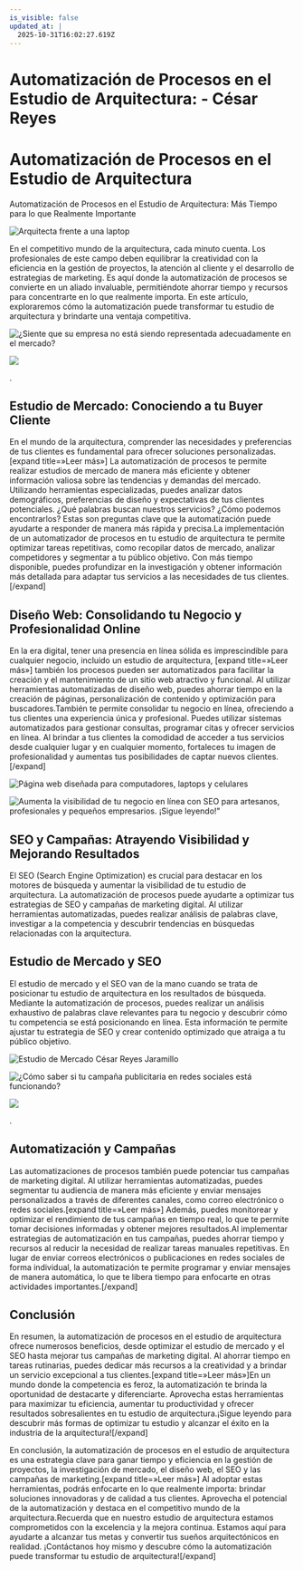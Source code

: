 ```yaml
---
is_visible: false
updated_at: |
  2025-10-31T16:02:27.619Z
---
```


# Automatización de Procesos en el Estudio de Arquitectura: - César Reyes
# Automatización de Procesos en el Estudio de Arquitectura
Automatización de Procesos en el Estudio de Arquitectura: Más Tiempo para lo que Realmente Importante
![Arquitecta frente a una laptop](https://cesarreyesjaramillo.com/wp-content/uploads/2023/05/2-1.jpg)
En el competitivo mundo de la arquitectura, cada minuto cuenta. Los profesionales de este campo deben equilibrar la creatividad con la eficiencia en la gestión de proyectos, la atención al cliente y el desarrollo de estrategias de marketing. Es aquí donde la automatización de procesos se convierte en un aliado invaluable, permitiéndote ahorrar tiempo y recursos para concentrarte en lo que realmente importa. En este artículo, exploraremos cómo la automatización puede transformar tu estudio de arquitectura y brindarte una ventaja competitiva.
![¿Siente que su empresa no está siendo representada adecuadamente en el mercado?](https://cesarreyesjaramillo.com/wp-content/uploads/2023/01/¿Frustracion-por-la-falta-de-clientes-992-×-1074-px-7-946x1024.png)
![](https://cesarreyesjaramillo.com/wp-content/uploads/2023/01/frame-about-nikicivi-3.png)
.
## Estudio de Mercado: Conociendo a tu Buyer Cliente
En el mundo de la arquitectura, comprender las necesidades y preferencias de tus clientes es fundamental para ofrecer soluciones personalizadas.[expand title=»Leer más»] La automatización de procesos te permite realizar estudios de mercado de manera más eficiente y obtener información valiosa sobre las tendencias y demandas del mercado. Utilizando herramientas especializadas, puedes analizar datos demográficos, preferencias de diseño y expectativas de tus clientes potenciales. ¿Qué palabras buscan nuestros servicios? ¿Cómo podemos encontrarlos? Estas son preguntas clave que la automatización puede ayudarte a responder de manera más rápida y precisa.La implementación de un automatizador de procesos en tu estudio de arquitectura te permite optimizar tareas repetitivas, como recopilar datos de mercado, analizar competidores y segmentar a tu público objetivo. Con más tiempo disponible, puedes profundizar en la investigación y obtener información más detallada para adaptar tus servicios a las necesidades de tus clientes.[/expand]
## Diseño Web: Consolidando tu Negocio y Profesionalidad Online
En la era digital, tener una presencia en línea sólida es imprescindible para cualquier negocio, incluido un estudio de arquitectura, [expand title=»Leer más»] también los procesos pueden ser automatizados para facilitar la creación y el mantenimiento de un sitio web atractivo y funcional. Al utilizar herramientas automatizadas de diseño web, puedes ahorrar tiempo en la creación de páginas, personalización de contenido y optimización para buscadores.También te permite consolidar tu negocio en línea, ofreciendo a tus clientes una experiencia única y profesional. Puedes utilizar sistemas automatizados para gestionar consultas, programar citas y ofrecer servicios en línea. Al brindar a tus clientes la comodidad de acceder a tus servicios desde cualquier lugar y en cualquier momento, fortaleces tu imagen de profesionalidad y aumentas tus posibilidades de captar nuevos clientes.[/expand]
![Página web diseñada para computadores, laptops y celulares](https://cesarreyesjaramillo.com/wp-content/uploads/2023/01/paginas-web-–-automatizo-tu-negocio2022-2-1024x1024.png)
![Aumenta la visibilidad de tu negocio en línea con SEO para artesanos, profesionales y pequeños empresarios. ¡Sigue leyendo!"](https://cesarreyesjaramillo.com/wp-content/uploads/2023/04/SEO-1.png)
## SEO y Campañas: Atrayendo Visibilidad y Mejorando Resultados
El SEO (Search Engine Optimization) es crucial para destacar en los motores de búsqueda y aumentar la visibilidad de tu estudio de arquitectura. La automatización de procesos puede ayudarte a optimizar tus estrategias de SEO y campañas de marketing digital. Al utilizar herramientas automatizadas, puedes realizar análisis de palabras clave, investigar a la competencia y descubrir tendencias en búsquedas relacionadas con la arquitectura.
## Estudio de Mercado y SEO
El estudio de mercado y el SEO van de la mano cuando se trata de posicionar tu estudio de arquitectura en los resultados de búsqueda. Mediante la automatización de procesos, puedes realizar un análisis exhaustivo de palabras clave relevantes para tu negocio y descubrir cómo tu competencia se está posicionando en línea. Esta información te permite ajustar tu estrategia de SEO y crear contenido optimizado que atraiga a tu público objetivo.
![Estudio de Mercado César Reyes Jaramillo](https://cesarreyesjaramillo.com/wp-content/uploads/2023/01/Estudio-de-Mercado-1024x1024.png)
![¿Cómo saber si tu campaña publicitaria en redes sociales está funcionando?](https://cesarreyesjaramillo.com/wp-content/uploads/2023/01/Catalogos-Digitales-Economicos-4-1024x1024.jpg)
![](https://cesarreyesjaramillo.com/wp-content/uploads/2023/01/frame-about-nikicivi-3.png)
.
## Automatización y Campañas
Las automatizaciones de procesos también puede potenciar tus campañas de marketing digital. Al utilizar herramientas automatizadas, puedes segmentar tu audiencia de manera más eficiente y enviar mensajes personalizados a través de diferentes canales, como correo electrónico o redes sociales.[expand title=»Leer más»] Además, puedes monitorear y optimizar el rendimiento de tus campañas en tiempo real, lo que te permite tomar decisiones informadas y obtener mejores resultados.Al implementar estrategias de automatización en tus campañas, puedes ahorrar tiempo y recursos al reducir la necesidad de realizar tareas manuales repetitivas. En lugar de enviar correos electrónicos o publicaciones en redes sociales de forma individual, la automatización te permite programar y enviar mensajes de manera automática, lo que te libera tiempo para enfocarte en otras actividades importantes.[/expand]
## Conclusión
En resumen, la automatización de procesos en el estudio de arquitectura ofrece numerosos beneficios, desde optimizar el estudio de mercado y el SEO hasta mejorar tus campañas de marketing digital. Al ahorrar tiempo en tareas rutinarias, puedes dedicar más recursos a la creatividad y a brindar un servicio excepcional a tus clientes.[expand title=»Leer más»]En un mundo donde la competencia es feroz, la automatización te brinda la oportunidad de destacarte y diferenciarte. Aprovecha estas herramientas para maximizar tu eficiencia, aumentar tu productividad y ofrecer resultados sobresalientes en tu estudio de arquitectura.¡Sigue leyendo para descubrir más formas de optimizar tu estudio y alcanzar el éxito en la industria de la arquitectura![/expand]
En conclusión, la automatización de procesos en el estudio de arquitectura es una estrategia clave para ganar tiempo y eficiencia en la gestión de proyectos, la investigación de mercado, el diseño web, el SEO y las campañas de marketing.[expand title=»Leer más»] Al adoptar estas herramientas, podrás enfocarte en lo que realmente importa: brindar soluciones innovadoras y de calidad a tus clientes. Aprovecha el potencial de la automatización y destaca en el competitivo mundo de la arquitectura.Recuerda que en nuestro estudio de arquitectura estamos comprometidos con la excelencia y la mejora continua. Estamos aquí para ayudarte a alcanzar tus metas y convertir tus sueños arquitectónicos en realidad. ¡Contáctanos hoy mismo y descubre cómo la automatización puede transformar tu estudio de arquitectura![/expand]